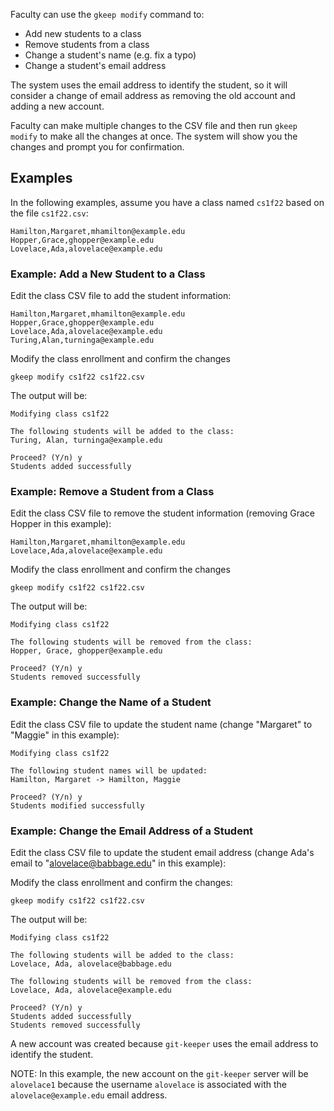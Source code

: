 
Faculty can use the `gkeep modify` command to:

* Add new students to a class
* Remove students from a class
* Change a student's name (e.g. fix a typo)
* Change a student's email address

The system uses the email address to identify the student, so it will 
consider a change of email address as removing the old account and
adding a new account.

Faculty can make multiple changes to the CSV file and then run `gkeep modify`
to make all the changes at once.  The system will show you the changes and prompt 
you for confirmation.

## Examples

In the following examples, assume you have a class named `cs1f22` based on the 
file `cs1f22.csv`:

```
Hamilton,Margaret,mhamilton@example.edu
Hopper,Grace,ghopper@example.edu
Lovelace,Ada,alovelace@example.edu
```

### Example: Add a New Student to a Class

Edit the class CSV file to add the student information:

```
Hamilton,Margaret,mhamilton@example.edu
Hopper,Grace,ghopper@example.edu
Lovelace,Ada,alovelace@example.edu
Turing,Alan,turninga@example.edu
```

Modify the class enrollment and confirm the changes

```
gkeep modify cs1f22 cs1f22.csv
```

The output will be:

```
Modifying class cs1f22

The following students will be added to the class:
Turing, Alan, turninga@example.edu

Proceed? (Y/n) y
Students added successfully
```

### Example: Remove a Student from a Class

Edit the class CSV file to remove the student information (removing Grace Hopper in this example):

```
Hamilton,Margaret,mhamilton@example.edu
Lovelace,Ada,alovelace@example.edu
```

Modify the class enrollment and confirm the changes

```
gkeep modify cs1f22 cs1f22.csv
```

The output will be:

```
Modifying class cs1f22

The following students will be removed from the class:
Hopper, Grace, ghopper@example.edu

Proceed? (Y/n) y
Students removed successfully
```

### Example: Change the Name of a Student

Edit the class CSV file to update the student name (change "Margaret" to "Maggie" in this example):

```
Modifying class cs1f22

The following student names will be updated:
Hamilton, Margaret -> Hamilton, Maggie

Proceed? (Y/n) y
Students modified successfully
```

### Example: Change the Email Address of a Student

Edit the class CSV file to update the student email address (change Ada's email 
to "alovelace@babbage.edu" in this example):

Modify the class enrollment and confirm the changes:

```
gkeep modify cs1f22 cs1f22.csv
```

The output will be:

```
Modifying class cs1f22

The following students will be added to the class:
Lovelace, Ada, alovelace@babbage.edu

The following students will be removed from the class:
Lovelace, Ada, alovelace@example.edu

Proceed? (Y/n) y
Students added successfully
Students removed successfully
```

A new account was created because `git-keeper` uses the email address to identify the student.

NOTE: In this example, the new account on the `git-keeper` server will be `alovelace1` because
the username `alovelace` is associated with the `alovelace@example.edu` email address.

